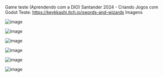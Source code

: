 Game teste (Aprendendo com a DIO)
Santander 2024 - Criando Jogos com Godot
Teste: https://keykkashi.itch.io/swords-and-wizards
Imagens

![image](https://github.com/keykk/SwordsAndWizard/assets/71737766/27cc058e-7d15-47f4-8e8d-c19a724d7ae2)

![image](https://github.com/keykk/SwordsAndWizard/assets/71737766/f25bb261-5a25-4a1d-87c3-019f40d76227)

![image](https://github.com/keykk/SwordsAndWizard/assets/71737766/4881f2f6-c49c-48c2-b3dc-74710ca64492)

![image](https://github.com/keykk/SwordsAndWizard/assets/71737766/668cef73-3d99-404d-bd48-797168729709)

![image](https://github.com/keykk/SwordsAndWizard/assets/71737766/8f87c992-e5a5-4d0f-bd58-f4b389bd54d1)

![image](https://github.com/keykk/SwordsAndWizard/assets/71737766/7dbc013f-eac3-4174-b471-6a2999237072)
